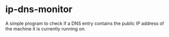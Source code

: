 # ip-dns-monitor

A simple program to check if a DNS entry contains the public IP address of the machine it is currently running on.